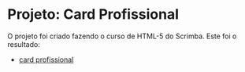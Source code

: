 # Projeto: Card Profissional

O projeto foi criado fazendo o curso de HTML-5 do Scrimba.
Este foi o resultado:

- [card profissional](imagens/resultado.png)
